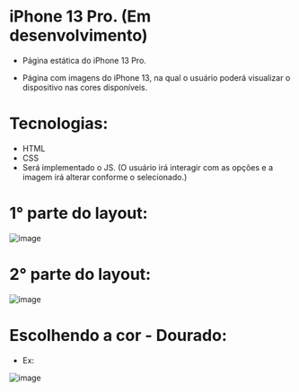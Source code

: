 # iPhone 13 Pro. (Em desenvolvimento)
- Página estática do iPhone 13 Pro.

- Página com imagens do iPhone 13, na qual o usuário poderá visualizar o dispositivo nas cores disponíveis.

# Tecnologias:

- HTML
- CSS
- Será implementado o JS. (O usuário irá interagir com as opções e a imagem irá alterar conforme o selecionado.)

# 1° parte do layout: 

![image](https://user-images.githubusercontent.com/100312812/201531471-9771ebae-0eba-4dd8-835c-eb79b46dc709.png)

# 2° parte do layout: 

![image](https://user-images.githubusercontent.com/100312812/201531523-aa98f4c7-5739-4017-bd5d-7812db1055d0.png)

# Escolhendo a cor - Dourado: 

- Ex: 

![image](https://user-images.githubusercontent.com/100312812/201539279-fcc9d2d9-b20c-42cb-99de-53324985d489.png)
